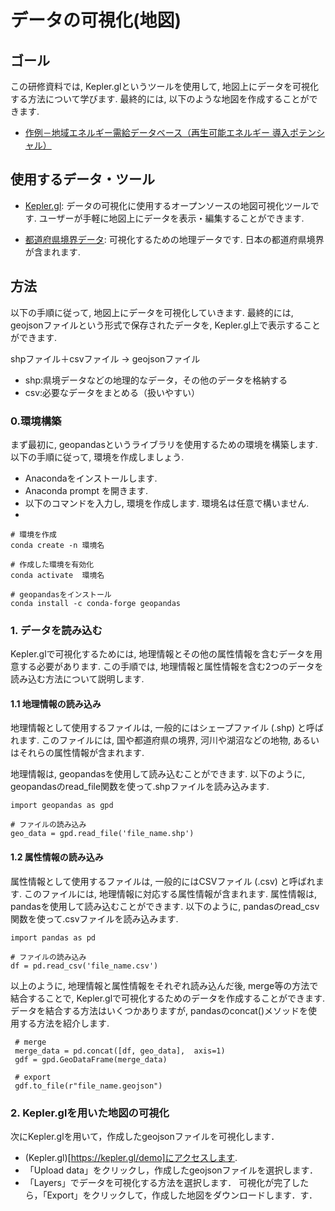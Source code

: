 # データの可視化(地図)

## ゴール
この研修資料では, Kepler.glというツールを使用して, 地図上にデータを可視化する方法について学びます. 最終的には, 以下のような地図を作成することができます. 

- [作例－地域エネルギー需給データベース（再生可能エネルギー 導入ポテンシャル）](https://energy-sustainability.jp/maps/potential/)

## 使用するデータ・ツール
- [Kepler.gl](https://kepler.gl/): データの可視化に使用するオープンソースの地図可視化ツールです. ユーザーが手軽に地図上にデータを表示・編集することができます. 

- [都道府県境界データ](https://hub.arcgis.com/datasets/d4e1992666d748a1a01fd1a34b20f88b_0/explore?location=34.332364%2C138.460294%2C6.05): 可視化するための地理データです. 日本の都道府県境界が含まれます. 

## 方法
以下の手順に従って, 地図上にデータを可視化していきます. 最終的には, geojsonファイルという形式で保存されたデータを, Kepler.gl上で表示することができます. 

shpファイル＋csvファイル -> geojsonファイル

- shp:県境データなどの地理的なデータ，その他のデータを格納する
- csv:必要なデータをまとめる（扱いやすい）

### 0.環境構築
まず最初に, geopandasというライブラリを使用するための環境を構築します. 以下の手順に従って, 環境を作成しましょう. 
- Anacondaをインストールします. 
- Anaconda prompt を開きます. 
- 以下のコマンドを入力し, 環境を作成します. 環境名は任意で構いません. 
- 
```
# 環境を作成
conda create -n 環境名 

# 作成した環境を有効化
conda activate  環境名

# geopandasをインストール
conda install -c conda-forge geopandas
```

### 1. データを読み込む
Kepler.glで可視化するためには, 地理情報とその他の属性情報を含むデータを用意する必要があります. この手順では, 地理情報と属性情報を含む2つのデータを読み込む方法について説明します. 

#### 1.1 地理情報の読み込み
地理情報として使用するファイルは, 一般的にはシェープファイル (.shp) と呼ばれます. このファイルには, 国や都道府県の境界, 河川や湖沼などの地物, あるいはそれらの属性情報が含まれます. 

地理情報は, geopandasを使用して読み込むことができます. 以下のように, geopandasのread_file関数を使って.shpファイルを読み込みます. 


```
import geopandas as gpd

# ファイルの読み込み
geo_data = gpd.read_file('file_name.shp')
```

#### 1.2 属性情報の読み込み
属性情報として使用するファイルは, 一般的にはCSVファイル (.csv) と呼ばれます. このファイルには, 地理情報に対応する属性情報が含まれます. 
属性情報は, pandasを使用して読み込むことができます. 以下のように, pandasのread_csv関数を使って.csvファイルを読み込みます. 


```
import pandas as pd

# ファイルの読み込み
df = pd.read_csv('file_name.csv')
```
以上のように, 地理情報と属性情報をそれぞれ読み込んだ後, merge等の方法で結合することで, Kepler.glで可視化するためのデータを作成することができます. 
データを結合する方法はいくつかありますが, pandasのconcat()メソッドを使用する方法を紹介します. 

```
 # merge
 merge_data = pd.concat([df, geo_data],  axis=1)
 gdf = gpd.GeoDataFrame(merge_data)
 
 # export
 gdf.to_file(r"file_name.geojson")
```


### 2. Kepler.glを用いた地図の可視化
次にKepler.glを用いて，作成したgeojsonファイルを可視化します．

- (Kepler.gl)[https://kepler.gl/demo]にアクセスします. 
- 「Upload data」をクリックし，作成したgeojsonファイルを選択します．
-  「Layers」でデータを可視化する方法を選択します．
可視化が完了したら，「Export」をクリックして，作成した地図をダウンロードします．す．
